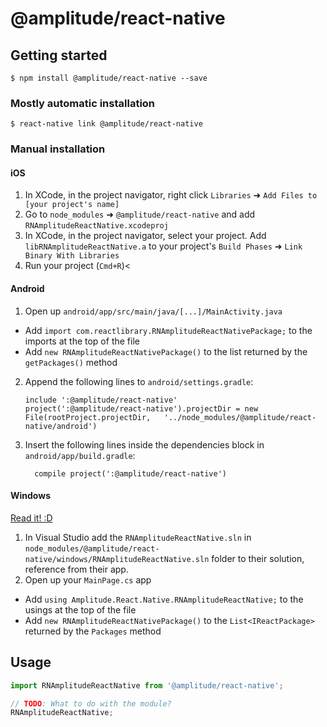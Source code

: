 
# @amplitude/react-native

## Getting started

`$ npm install @amplitude/react-native --save`

### Mostly automatic installation

`$ react-native link @amplitude/react-native`

### Manual installation


#### iOS

1. In XCode, in the project navigator, right click `Libraries` ➜ `Add Files to [your project's name]`
2. Go to `node_modules` ➜ `@amplitude/react-native` and add `RNAmplitudeReactNative.xcodeproj`
3. In XCode, in the project navigator, select your project. Add `libRNAmplitudeReactNative.a` to your project's `Build Phases` ➜ `Link Binary With Libraries`
4. Run your project (`Cmd+R`)<

#### Android

1. Open up `android/app/src/main/java/[...]/MainActivity.java`
  - Add `import com.reactlibrary.RNAmplitudeReactNativePackage;` to the imports at the top of the file
  - Add `new RNAmplitudeReactNativePackage()` to the list returned by the `getPackages()` method
2. Append the following lines to `android/settings.gradle`:
  	```
  	include ':@amplitude/react-native'
  	project(':@amplitude/react-native').projectDir = new File(rootProject.projectDir, 	'../node_modules/@amplitude/react-native/android')
  	```
3. Insert the following lines inside the dependencies block in `android/app/build.gradle`:
  	```
      compile project(':@amplitude/react-native')
  	```

#### Windows
[Read it! :D](https://github.com/ReactWindows/react-native)

1. In Visual Studio add the `RNAmplitudeReactNative.sln` in `node_modules/@amplitude/react-native/windows/RNAmplitudeReactNative.sln` folder to their solution, reference from their app.
2. Open up your `MainPage.cs` app
  - Add `using Amplitude.React.Native.RNAmplitudeReactNative;` to the usings at the top of the file
  - Add `new RNAmplitudeReactNativePackage()` to the `List<IReactPackage>` returned by the `Packages` method


## Usage
```javascript
import RNAmplitudeReactNative from '@amplitude/react-native';

// TODO: What to do with the module?
RNAmplitudeReactNative;
```
  